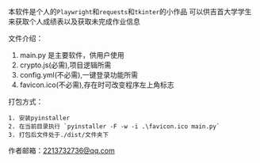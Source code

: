 本软件是个人的`Playwright`和`requests`和`tkinter`的小作品
可以供吉首大学学生来获取个人成绩表以及获取未完成作业信息

文件介绍：

1. main.py 是主要软件，供用户使用
2. crypto.js(必需),项目逻辑所需
3. config.yml(不必需),一键登录功能所需
4. favicon.ico(不必需),存在时可改变程序左上角标志

打包方式：

	1. 安装pyinstaller
	2. 在当前目录执行 `pyinstaller -F -w -i .\favicon.ico main.py`
	3. 打包后文件处于./dist/文件夹下

作者邮箱：2213732736@qq.com